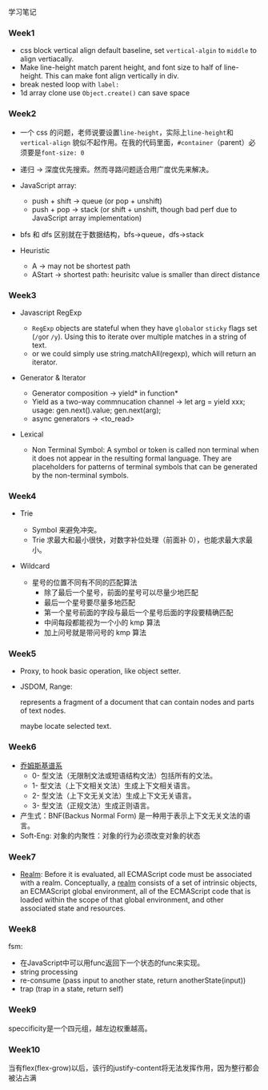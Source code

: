 学习笔记

### Week1

- css block vertical align default baseline, set `vertical-algin` to `middle` to align vertiacally.
- Make line-height match parent height, and font size to half of line-height. This can make font align vertically in div.
- break nested loop with `label:`
- 1d array clone use `Object.create()` can save space

### Week2

- 一个 css 的问题，老师说要设置`line-height`，实际上`line-height`和`vertical-align`
  貌似不起作用。在我的代码里面，`#container`（parent）必须要是`font-size: 0`

- 递归 -> 深度优先搜索。然而寻路问题适合用广度优先来解决。
- JavaScript array:
  - push + shift -> queue (or pop + unshift)
  - push + pop -> stack (or shift + unshift, though bad perf due to JavaScript
    array implementation)
- bfs 和 dfs 区别就在于数据结构，bfs->queue，dfs->stack
- Heuristic
  - A -> may not be shortest path
  - AStart -> shortest path: heurisitc value is smaller than direct distance

### Week3

- Javascript RegExp

  - `RegExp` objects are stateful when they have `global`or `sticky` flags set (`/g`or `/y`). Using this to iterate over multiple matches in a string of text.
  - or we could simply use string.matchAll(regexp), which will return an iterator.

- Generator & Iterator

  - Generator composition -> yield* in function*
  - Yield as a two-way commnucation channel
    -> let arg = yield xxx; usage: gen.next().value; gen.next(arg);
  - async generators -> <to_read>

- Lexical
  - Non Terminal Symbol:
    A symbol or token is called non terminal when it does not appear in the resulting formal language. They are placeholders for patterns of terminal symbols that can be generated by the non-terminal symbols.

### Week4

- Trie

  - Symbol 来避免冲突。
  - Trie 求最大和最小很快，对数字补位处理（前面补 0），也能求最大求最小。

- Wildcard
  - 星号的位置不同有不同的匹配算法
    - 除了最后一个星号，前面的星号可以尽量少地匹配
    - 最后一个星号要尽量多地匹配
    - 第一个星号前面的字段与最后一个星号后面的字段要精确匹配
    - 中间每段都能视为一个小的 kmp 算法
    - 加上问号就是带问号的 kmp 算法

### Week5

* Proxy, to hook basic operation, like object setter.

* JSDOM, Range:

  represents a fragment of a document that can contain nodes and parts of text nodes.

  maybe locate selected text.

### Week6

* [乔姆斯基谱系](https://zh.wikipedia.org/wiki/乔姆斯基谱系)
  * 0- 型文法（无限制文法或短语结构文法）包括所有的文法。
  * 1- 型文法（上下文相关文法）生成上下文相关语言。
  * 2- 型文法（上下文无关文法）生成上下文无关语言。
  * 3- 型文法（正规文法）生成正则语言。
* 产生式：BNF(Backus Normal Form) 是一种用于表示上下文无关文法的语言。
* Soft-Eng: 对象的内聚性：对象的行为必须改变对象的状态

### Week7

* [Realm](https://tc39.es/ecma262/#sec-code-realms): Before it is evaluated, all ECMAScript code must be associated with a realm. Conceptually, a [realm](https://tc39.es/ecma262/#realm) consists of a set of intrinsic objects, an ECMAScript global environment, all of the ECMAScript code that is loaded within the scope of that global environment, and other associated state and resources.

### Week8

fsm:

* 在JavaScript中可以用func返回下一个状态的func来实现。
* string processing
* re-consume (pass input to another state, return anotherState(input))
* trap (trap in a state, return self)

### Week9

speccificity是一个四元组，越左边权重越高。

### Week10

当有flex(flex-grow)以后，该行的justify-content将无法发挥作用，因为整行都会被沾占满